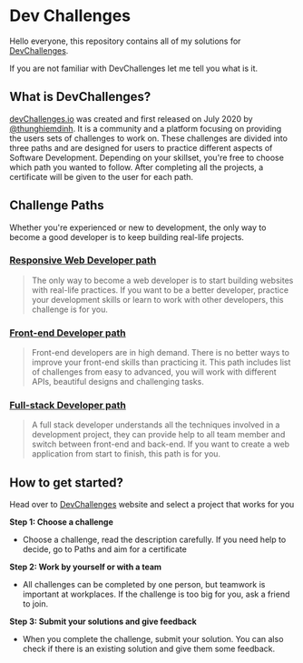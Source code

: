 # Dev Challenges

Hello everyone, this repository contains all of my solutions for [DevChallenges](https://devchallenges.io/). 

If you are not familiar with DevChallenges let me tell you what is it.

## What is DevChallenges?

[devChallenges.io](https://devchallenges.io/) was created and first released on July 2020 by [@thunghiemdinh](https://twitter.com/thunghiemdinh). It is a community and a platform focusing on providing the users sets of challenges to work on. These challenges are divided into three paths and are designed for users to practice different aspects of Software Development. Depending on your skillset, you're free to choose which path you wanted to follow. After completing all the projects, a certificate will be given to the user for each path.


## Challenge Paths

Whether you're experienced or new to development, the only way to become a good developer is to keep building real-life projects.


### [Responsive Web Developer path](https://devchallenges.io/paths/responsiveWebPaths)

> The only way to become a web developer is to start building websites with real-life practices. If you want to be a better developer, practice your development skills or learn to work with other developers, this challenge is for you.

### [Front-end Developer path](https://devchallenges.io/paths/frontEndPaths)

> Front-end developers are in high demand. There is no better ways to improve your front-end skills than practicing it. This path includes list of challenges from easy to advanced, you will work with different APIs, beautiful designs and challenging tasks.

### [Full-stack Developer path](https://devchallenges.io/paths/fullStackPaths)

> A full stack developer understands all the techniques involved in a development project, they can provide help to all team member and switch between front-end and back-end. If you want to create a web application from start to finish, this path is for you.



## How to get started?

Head over to [DevChallenges](https://devchallenges.io/challenges) website and select a project that works for you

**Step 1: Choose a challenge**

* Choose a challenge, read the description carefully. If you need help to decide, go to Paths and aim for a certificate

**Step 2: Work by yourself or with a team**

* All challenges can be completed by one person, but teamwork is important at workplaces. If the challenge is too big for you, ask a friend to join.

**Step 3: Submit your solutions and give feedback**

* When you complete the challenge, submit your solution. You can also check if there is an existing solution and give them some feedback.

